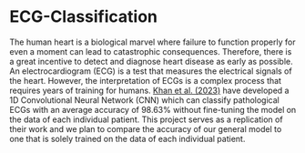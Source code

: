 # ECG-Classification

The human heart is a biological marvel where failure to function properly for even a moment can lead to catastrophic consequences. Therefore, there is a great incentive to detect and diagnose heart disease as early as possible. An electrocardiogram (ECG) is a test that measures the electrical signals of the heart. However, the interpretation of ECGs is a complex process that requires years of training for humans. [Khan et al. (2023)](https://journals.plos.org/plosone/article?id=10.1371/journal.pone.0284791) have developed a 1D Convolutional Neural Network (CNN) which can classify pathological ECGs with an average accuracy of 98.63% without fine-tuning the model on the data of each individual patient. This project serves as a replication of their work and we plan to compare the accuracy of our general model to one that is solely trained on the data of each individual patient.
